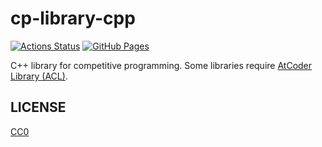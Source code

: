 # cp-library-cpp

[![Actions Status](https://github.com/suisen-cp/cp-library-cpp/workflows/verify/badge.svg)](https://github.com/suisen-cp/cp-library-cpp/actions) [![GitHub Pages](https://img.shields.io/static/v1?label=GitHub+Pages&message=+&color=brightgreen&logo=github)](https://suisen-cp.github.io/cp-library-cpp/)

C++ library for competitive programming. Some libraries require [AtCoder Library (ACL)](https://github.com/atcoder/ac-library).

## LICENSE

[CC0](https://creativecommons.org/publicdomain/zero/1.0/legalcode)
